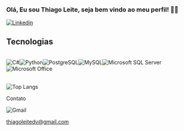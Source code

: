 

### Olá, Eu sou Thiago Leite, seja bem vindo ao meu perfil! 👋🏼

[![Linkedin](https://img.shields.io/badge/LinkedIn-0077B5?style=for-the-badge&logo=linkedin&logoColor=white)](https://www.linkedin.com/in/thiagoleiteprogramadorcnccadcam/)



## Tecnologias

<div style="display: inline_block"><br/>
<img align="center" alt="C#" src="https://img.shields.io/badge/C%23-239120?style=for-the-badge&logo=c-sharp&logoColor=white"/><img align="center" alt="Python" src="https://img.shields.io/badge/Python-3776AB?style=for-the-badge&logo=python&logoColor=white"/><img align="center" alt="PostgreSQL" src="https://img.shields.io/badge/PostgreSQL-316192?style=for-the-badge&logo=postgresql&logoColor=white"/><img align="center" alt="MySQL" src="https://img.shields.io/badge/MySQL-00000F?style=for-the-badge&logo=mysql&logoColor=white"/><img align="center" alt="Microsoft SQL Server" src="https://img.shields.io/badge/Microsoft%20SQL%20Server-CC2927?style=for-the-badge&logo=microsoft-sql-server&logoColor=white"/><img align="center" alt="Microsoft Office" src="https://img.shields.io/badge/Microsoft%20Office-D83B01?style=for-the-badge&logo=microsoft-office&logoColor=white"/> </div><br/>

![Top Langs](https://github-readme-stats.vercel.app/api/top-langs/?username=thiagoleite77&layout=compact)

Contato 

![Gmail](https://img.shields.io/badge/Gmail-D14836?style=for-the-badge&logo=gmail&logoColor=white) 

thiagoleitedv@gmail.com

